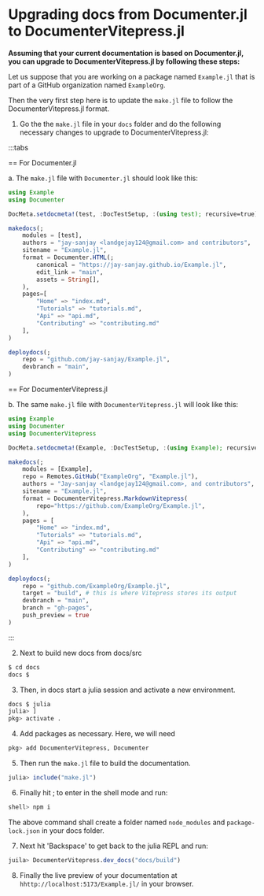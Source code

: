# Upgrading docs from Documenter.jl to DocumenterVitepress.jl

**Assuming that your current documentation is based on Documenter.jl, you can upgrade to DocumenterVitepress.jl by following these steps:**

Let us suppose that you are working on a package named `Example.jl` that is part of a GitHub organization named `ExampleOrg`.

Then the very first step here is to update the `make.jl` file to follow the DocumenterVitepress.jl format.

1. Go the the `make.jl` file in your `docs` folder and do the following necessary changes to upgrade to DocumenterVitepress.jl:

:::tabs

== For Documenter.jl

   a. The `make.jl` file with `Documenter.jl` should look like this:

```julia
using Example
using Documenter

DocMeta.setdocmeta!(test, :DocTestSetup, :(using test); recursive=true)

makedocs(;
    modules = [test],
    authors = "jay-sanjay <landgejay124@gmail.com> and contributors",
    sitename = "Example.jl",
    format = Documenter.HTML(;
        canonical = "https://jay-sanjay.github.io/Example.jl",
        edit_link = "main",
        assets = String[],
    ),
    pages=[
        "Home" => "index.md",
        "Tutorials" => "tutorials.md",
        "Api" => "api.md",
        "Contributing" => "contributing.md"
    ],
)

deploydocs(;
    repo = "github.com/jay-sanjay/Example.jl",
    devbranch = "main",
)

``` 

== For DocumenterVitepress.jl

  b. The same `make.jl` file with `DocumenterVitepress.jl` will look like this:

```julia
using Example
using Documenter
using DocumenterVitepress

DocMeta.setdocmeta!(Example, :DocTestSetup, :(using Example); recursive=true)

makedocs(;
    modules = [Example],
    repo = Remotes.GitHub("ExampleOrg", "Example.jl"),
    authors = "Jay-sanjay <landgejay124@gmail.com>, and contributors",
    sitename = "Example.jl",
    format = DocumenterVitepress.MarkdownVitepress(
        repo="https://github.com/ExampleOrg/Example.jl",
    ),
    pages = [
        "Home" => "index.md",
        "Tutorials" => "tutorials.md",
        "Api" => "api.md",
        "Contributing" => "contributing.md"
    ],
)

deploydocs(;
    repo = "github.com/ExampleOrg/Example.jl",
    target = "build", # this is where Vitepress stores its output
    devbranch = "main",
    branch = "gh-pages",
    push_preview = true
)

```

:::

2. Next to build new docs from docs/src
```sh
$ cd docs
docs $
```
3. Then, in docs start a julia session and activate a new environment.
```sh
docs $ julia
julia> ]
pkg> activate .
```
4. Add packages as necessary. Here, we will need

```julia
pkg> add DocumenterVitepress, Documenter
```

5. Then run the `make.jl` file to build the documentation.

```julia
julia> include("make.jl")
```

6. Finally hit ;  to enter in the shell mode and run:

```sh
shell> npm i
```
The above command shall create a folder named `node_modules` and `package-lock.json` in your docs folder.

7. Next hit 'Backspace' to get back to the julia REPL and run:
```julia
juila> DocumenterVitepress.dev_docs("docs/build")
```
8. Finally the live preview of your documentation at `hhttp://localhost:5173/Example.jl/` in your browser.
